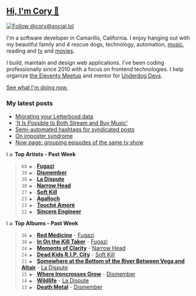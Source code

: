 ## [Hi, I'm Cory 👋](https://coryd.dev)

[![Follow @cory@social.lol](https://img.shields.io/mastodon/follow/109606224363698309?domain=https%3A%2F%2Fsocial.lol&style=for-the-badge&logo=Mastodon&logoColor=white&labelColor=6364FF)](https://social.lol/@cory)

I'm a software developer in Camarillo, California. I enjoy hanging out with my beautiful family and 4 rescue dogs, technology, automation, <a href="https://www.last.fm/user/cdrn_" target="_blank" rel="noopener noreferrer">music</a>, reading and <a href="https://trakt.tv/users/cdransf" target="_blank" rel="noopener noreferrer">tv</a> and <a href="https://trakt.tv/users/cdransf" target="_blank" rel="noopener noreferrer">movies</a>.

I build, maintain and design web applications. I've been coding professionally since 2010 with a focus on frontend technologies. I help organize [the Eleventy Meetup](https://11tymeetup.dev/) and mentor for [Underdog Devs](https://www.underdogdevs.org/).

[See what I'm doing now.](https://coryd.dev/now)

### My latest posts
<!-- BLOGPOSTS:START -->
- [Migrating your Letterboxd data](https://coryd.dev/posts/2023/migrating-your-letterboxd-data/)
- ['It Is Possible to Both Stream and Buy Music'](https://coryd.dev/posts/2023/it-is-possible-to-both-stream-and-buy-music/)
- [Semi-automated hashtags for syndicated posts](https://coryd.dev/posts/2023/semi-automated-hashtags-syndicated-posts/)
- [On imposter syndrome](https://coryd.dev/posts/2023/on-imposter-syndrome/)
- [Now page: grouping episodes of the same tv show](https://coryd.dev/posts/2023/now-page-grouping-episodes-of-same-show/)
<!-- BLOGPOSTS:END -->

<!--START_LASTFM_ARTISTS:{"period": "7day", "rows": 8}-->
<a href="https://last.fm" target="_blank"><img src="https://user-images.githubusercontent.com/17434202/215290617-e793598d-d7c9-428f-9975-156db1ba89cc.svg" alt="Last.fm Logo" width="18" height="13"/></a> **Top Artists - Past Week**

> `68 ▶️` ∙ **[Fugazi](https://www.last.fm/music/Fugazi)**<br/>
> `39 ▶️` ∙ **[Dismember](https://www.last.fm/music/Dismember)**<br/>
> `38 ▶️` ∙ **[La Dispute](https://www.last.fm/music/La+Dispute)**<br/>
> `30 ▶️` ∙ **[Narrow Head](https://www.last.fm/music/Narrow+Head)**<br/>
> `27 ▶️` ∙ **[Soft Kill](https://www.last.fm/music/Soft+Kill)**<br/>
> `23 ▶️` ∙ **[Agalloch](https://www.last.fm/music/Agalloch)**<br/>
> `23 ▶️` ∙ **[Touché Amoré](https://www.last.fm/music/Touch%C3%A9+Amor%C3%A9)**<br/>
> `22 ▶️` ∙ **[Sincere Engineer](https://www.last.fm/music/Sincere+Engineer)**<br/>
<!--END_LASTFM_ARTISTS-->

<!--START_LASTFM_ALBUMS:{"period": "7day", "rows": 8}-->
<a href="https://last.fm" target="_blank"><img src="https://user-images.githubusercontent.com/17434202/215290617-e793598d-d7c9-428f-9975-156db1ba89cc.svg" alt="Last.fm Logo" width="18" height="13"/></a> **Top Albums - Past Week**

> `36 ▶️` ∙ **[Red Medicine](https://www.last.fm/music/Fugazi/Red+Medicine)** - [Fugazi](https://www.last.fm/music/Fugazi)<br/>
> `30 ▶️` ∙ **[In On the Kill Taker](https://www.last.fm/music/Fugazi/In+On+the+Kill+Taker)** - [Fugazi](https://www.last.fm/music/Fugazi)<br/>
> `24 ▶️` ∙ **[Moments of Clarity](https://www.last.fm/music/Narrow+Head/Moments+of+Clarity)** - [Narrow Head](https://www.last.fm/music/Narrow+Head)<br/>
> `24 ▶️` ∙ **[Dead Kids R.I.P. City](https://www.last.fm/music/Soft+Kill/Dead+Kids+R.I.P.+City)** - [Soft Kill](https://www.last.fm/music/Soft+Kill)<br/>
> `21 ▶️` ∙ **[Somewhere at the Bottom of the River Between Vega and Altair](https://www.last.fm/music/La+Dispute/Somewhere+at+the+Bottom+of+the+River+Between+Vega+and+Altair)** - [La Dispute](https://www.last.fm/music/La+Dispute)<br/>
> `15 ▶️` ∙ **[Where Ironcrosses Grow](https://www.last.fm/music/Dismember/Where+Ironcrosses+Grow)** - [Dismember](https://www.last.fm/music/Dismember)<br/>
> `14 ▶️` ∙ **[Wildlife](https://www.last.fm/music/La+Dispute/Wildlife)** - [La Dispute](https://www.last.fm/music/La+Dispute)<br/>
> `13 ▶️` ∙ **[Death Metal](https://www.last.fm/music/Dismember/Death+Metal)** - [Dismember](https://www.last.fm/music/Dismember)<br/>
<!--END_LASTFM_ALBUMS-->

